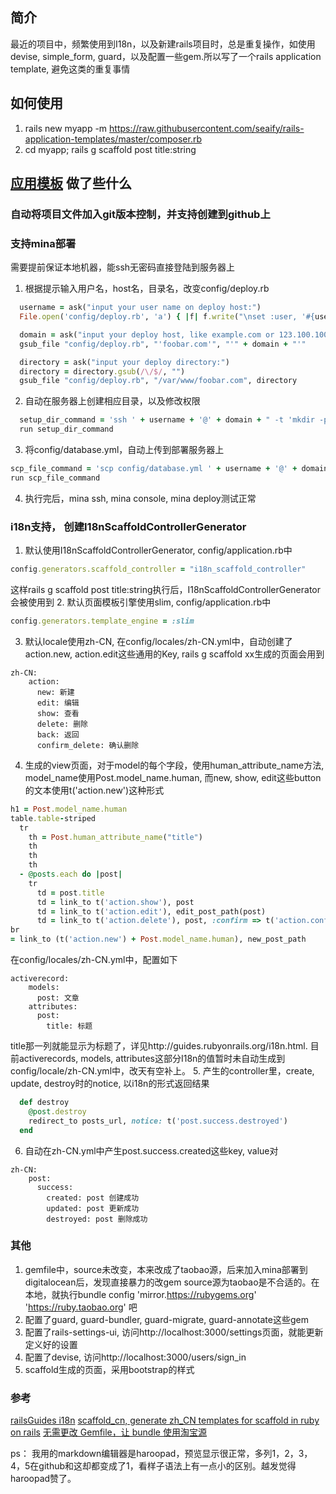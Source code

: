 ## 简介
最近的项目中，频繁使用到I18n，以及新建rails项目时，总是重复操作，如使用devise, simple_form, guard，以及配置一些gem.所以写了一个rails application template, 避免这类的重复事情
## 如何使用
1. rails new myapp -m https://raw.githubusercontent.com/seaify/rails-application-templates/master/composer.rb
2. cd myapp; rails g scaffold post title:string

## [应用模板](composer.rb) 做了些什么
### 自动将项目文件加入git版本控制，并支持创建到github上
### 支持mina部署
需要提前保证本地机器，能ssh无密码直接登陆到服务器上
1. 根据提示输入用户名，host名，目录名，改变config/deploy.rb
```ruby
  username = ask("input your user name on deploy host:")
  File.open('config/deploy.rb', 'a') { |f| f.write("\nset :user, '#{username}' ")}

  domain = ask("input your deploy host, like example.com or 123.100.100.100:")
  gsub_file "config/deploy.rb", "'foobar.com'", "'" + domain + "'"

  directory = ask("input your deploy directory:")
  directory = directory.gsub(/\/$/, "")
  gsub_file "config/deploy.rb", "/var/www/foobar.com", directory
```
2. 自动在服务器上创建相应目录，以及修改权限
```ruby
  setup_dir_command = 'ssh ' + username + '@' + domain + " -t 'mkdir -p " + directory  + ';chown -R ' + username + ' ' + directory + "'"
  run setup_dir_command
```
3. 将config/database.yml，自动上传到部署服务器上
```ruby
scp_file_command = 'scp config/database.yml ' + username + '@' + domain + ':' + directory + '/shared/config/'
run scp_file_command
```
4. 执行完后，mina ssh, mina console, mina deploy测试正常

### i18n支持， 创建I18nScaffoldControllerGenerator
1. 默认使用I18nScaffoldControllerGenerator, config/application.rb中
```ruby
config.generators.scaffold_controller = "i18n_scaffold_controller"
```
这样rails g scaffold post title:string执行后，I18nScaffoldControllerGenerator会被使用到
2. 默认页面模板引擎使用slim, config/application.rb中
```ruby
config.generators.template_engine = :slim
```
3. 默认locale使用zh-CN, 在config/locales/zh-CN.yml中，自动创建了action.new, action.edit这些通用的Key, rails g scaffold xx生成的页面会用到
```
zh-CN:
	action:
	  new: 新建
      edit: 编辑
      show: 查看
      delete: 删除
      back: 返回
      confirm_delete: 确认删除
```
4. 生成的view页面，对于model的每个字段，使用human_attribute_name方法, model_name使用Post.model_name.human, 而new, show, edit这些button的文本使用t('action.new')这种形式
```ruby
h1 = Post.model_name.human
table.table-striped
  tr
    th = Post.human_attribute_name("title")
    th
    th
    th
  - @posts.each do |post|
    tr
      td = post.title
      td = link_to t('action.show'), post
      td = link_to t('action.edit'), edit_post_path(post)
      td = link_to t('action.delete'), post, :confirm => t('action.confirm_delete'), :method => :delete
br
= link_to (t('action.new') + Post.model_name.human), new_post_path
```
在config/locales/zh-CN.yml中，配置如下
```
activerecord:
	models:
	  post: 文章
	attributes:
	  post:
	    title: 标题
```
title那一列就能显示为标题了，详见http://guides.rubyonrails.org/i18n.html. 目前activerecords, models, attributes这部分I18n的值暂时未自动生成到config/locale/zh-CN.yml中，改天有空补上。
5. 产生的controller里，create, update, destroy时的notice, 以i18n的形式返回结果
```ruby
  def destroy
    @post.destroy
    redirect_to posts_url, notice: t('post.success.destroyed')
  end
```
6. 自动在zh-CN.yml中产生post.success.created这些key, value对
```
zh-CN:
	post:
	  success:
	    created: post 创建成功
		updated: post 更新成功
		destroyed: post 删除成功
```

### 其他
1. gemfile中，source未改变，本来改成了taobao源，后来加入mina部署到digitalocean后，发现直接暴力的改gem source源为taobao是不合适的。在本地，就执行bundle config 'mirror.https://rubygems.org' 'https://ruby.taobao.org' 吧
2. 配置了guard, guard-bundler, guard-migrate, guard-annotate这些gem
3. 配置了rails-settings-ui, 访问http://localhost:3000/settings页面，就能更新定义好的设置
4. 配置了devise, 访问http://localhost:3000/users/sign_in
5. scaffold生成的页面，采用bootstrap的样式

### 参考
[railsGuides i18n](http://guides.rubyonrails.org/i18n.html)
[scaffold_cn, generate zh_CN templates for scaffold in ruby on rails](https://github.com/homeway/scaffold_cn)
[无需更改 Gemfile，让 bundle 使用淘宝源](https://ruby-china.org/topics/26314)

ps： 我用的markdown编辑器是haroopad，预览显示很正常，多列1，2，3，4，5在github和这却都变成了1，看样子语法上有一点小的区别。越发觉得haroopad赞了。


